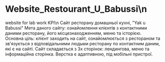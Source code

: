 # Website_Restourant_U_Babussi\n
website for lab work KPI\n
Сайт ресторану домашньої кухні, "Yak u Babussi"
Мета даного сайту: ознайомлення клієнтів з контактними даними ресторану, його місцезнаходженням, меню та історією. Основна ціль: клієнт заходить на сайт, ознайомлюється з рестораном та зв'язується з відповідальними людьми ресторану по контактним даним, які є на сайті.
Сайт складається з 3х сторінок: лендингова, меню та інформаційна сторінка.
Верстка є адаптивною, під мобільні пристрої.
